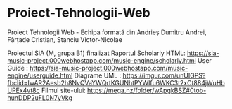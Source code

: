 # Proiect-Tehnologii-Web
Proiect Tehnologii Web - Echipa formată din Andrieș Dumitru Andrei, Fârțade Cristian, Stanciu Victor-Nicolae

Proiectul SiA (M, grupa B1) finalizat
Raportul Scholarly HTML: https://sia-music-project.000webhostapp.com/music-engine/scholarly.html
User Guide : https://sia-music-project.000webhostapp.com/music-engine/userguide.html
Diagrame UML : https://imgur.com/unUIGPS?fbclid=IwAR2Aesb2h8NvQVaYWQrtKGUNhtPYWlfu6WKC3t2xCt884jWuHbUPEx4vt8c
Filmul site-ului: https://mega.nz/folder/wApgkBSZ#0tob-hunDDP2uFL0N7yVkg
